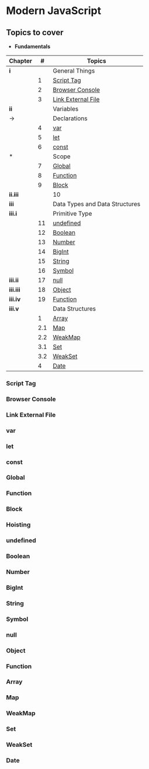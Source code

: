 # Modern JavaScript

## Topics to cover

* **Fundamentals**

| Chapter | # | Topics |
| ------- | - | ------ |
| **i** |  | General Things |
|  | 1 | [Script Tag](#script-tag) |
|  | 2 | [Browser Console](#browser-console) |
|  | 3 | [Link External File](#link-external-file) |
| **ii** |  | Variables |
| -> |  | Declarations |
|  | 4 | [var](#var) |
|  | 5 | [let](#let) |
|  | 6 | [const](#const) |
| * |  | Scope |
|  | 7 | [Global](#global) |
|  | 8 | [Function](#function) |
|  | 9 | [Block](#block) |
| **ii.iii** |  | 10 | [Hoisting](#Hoisting) |
| **iii** | | Data Types and Data Structures |
| **iii.i** |  | Primitive Type |
|  | 11 | [undefined](#undefined) |
|  | 12 | [Boolean](#boolean) |
|  | 13 | [Number](#Number) |
|  | 14 | [BigInt](#BigInt) |
|  | 15 | [String](#string) |
|  | 16 | [Symbol](#symbol) |
| **iii.ii** | 17 | [null](#null) |
| **iii.iii** | 18 | [Object](#object) |
| **iii.iv** | 19 | [Function](#function) |
| **iii.v** |  | Data Structures |
|  | 1 | [Array](#array) |
|  | 2.1 | [Map](#map) |
|  | 2.2 | [WeakMap](#weakMap) |
|  | 3.1 | [Set](#set) |
|  | 3.2 | [WeakSet](#weakSet) |
|  | 4 | [Date](#date) |



### Script Tag


### Browser Console


### Link External File


### var


### let


### const


### Global


### Function


### Block


### Hoisting


### undefined


### Boolean


### Number


### BigInt 


### String


### Symbol


### null


### Object


### Function


### Array


### Map


### WeakMap


### Set


### WeakSet


### Date
